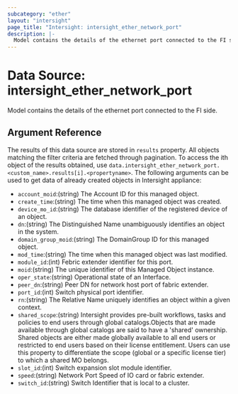 ```yaml
---
subcategory: "ether"
layout: "intersight"
page_title: "Intersight: intersight_ether_network_port"
description: |-
  Model contains the details of the ethernet port connected to the FI side.
---
```


# Data Source: intersight_ether_network_port
Model contains the details of the ethernet port connected to the FI side.
## Argument Reference
The results of this data source are stored in `results` property.
All objects matching the filter criteria are fetched through pagination.
To access the ith object of the results obtained, use `data.intersight_ether_network_port.<custom_name>.results[i].<propertyname>`.
The following arguments can be used to get data of already created objects in Intersight appliance:
* `account_moid`:(string) The Account ID for this managed object. 
* `create_time`:(string) The time when this managed object was created. 
* `device_mo_id`:(string) The database identifier of the registered device of an object. 
* `dn`:(string) The Distinguished Name unambiguously identifies an object in the system. 
* `domain_group_moid`:(string) The DomainGroup ID for this managed object. 
* `mod_time`:(string) The time when this managed object was last modified. 
* `module_id`:(int) Febric extender identifier for this port. 
* `moid`:(string) The unique identifier of this Managed Object instance. 
* `oper_state`:(string) Operational state of an Interface. 
* `peer_dn`:(string) Peer DN for network host port of fabric extender. 
* `port_id`:(int) Switch physical port identifier. 
* `rn`:(string) The Relative Name uniquely identifies an object within a given context. 
* `shared_scope`:(string) Intersight provides pre-built workflows, tasks and policies to end users through global catalogs.Objects that are made available through global catalogs are said to have a 'shared' ownership. Shared objects are either made globally available to all end users or restricted to end users based on their license entitlement. Users can use this property to differentiate the scope (global or a specific license tier) to which a shared MO belongs. 
* `slot_id`:(int) Switch expansion slot module identifier. 
* `speed`:(string) Network Port Speed of IO card or fabric extender. 
* `switch_id`:(string) Switch Identifier that is local to a cluster. 
 